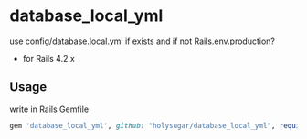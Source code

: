 # database_local_yml

use config/database.local.yml if exists and if not Rails.env.production?

* for Rails 4.2.x


## Usage

write in Rails Gemfile

```ruby
gem 'database_local_yml', github: "holysugar/database_local_yml", require: 'database_local_yml/railtie'
```

